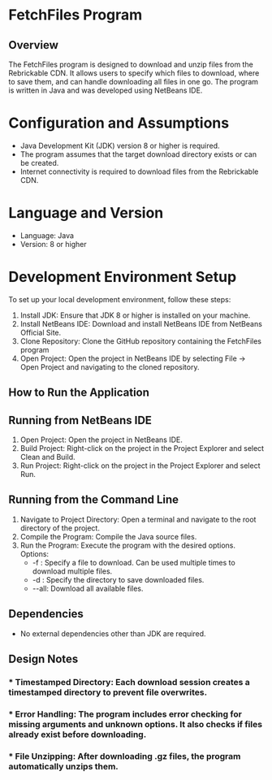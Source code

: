 # FetchFiles Program
## Overview
The FetchFiles program is designed to download and unzip files from the Rebrickable CDN. It allows users to specify which files to download, where to save them, and can handle downloading all files in one go. The program is written in Java and was developed using NetBeans IDE.
# Configuration and Assumptions
* Java Development Kit (JDK) version 8 or higher is required.
* The program assumes that the target download directory exists or can be created.
* Internet connectivity is required to download files from the Rebrickable CDN.
# Language and Version
* Language: Java
* Version: 8 or higher
# Development Environment Setup 
To set up your local development environment, follow these steps:
1. Install JDK: Ensure that JDK 8 or higher is installed on your machine.
2. Install NetBeans IDE: Download and install NetBeans IDE from NetBeans Official Site.
3. Clone Repository: Clone the GitHub repository containing the FetchFiles program
4. Open Project: Open the project in NetBeans IDE by selecting File -> Open Project and navigating to the cloned repository.


## How to Run the Application
## Running from NetBeans IDE
1. Open Project: Open the project in NetBeans IDE.
2. Build Project: Right-click on the project in the Project Explorer and select Clean and Build.
3. Run Project: Right-click on the project in the Project Explorer and select Run.
## Running from the Command Line
1. Navigate to Project Directory: Open a terminal and navigate to the root directory of the project.
2. Compile the Program: Compile the Java source files.
3. Run the Program: Execute the program with the desired options. Options:
    * -f <filename>: Specify a file to download. Can be used multiple times to download multiple files.
    * -d <directory>: Specify the directory to save downloaded files.
    * --all: Download all available files.  
## Dependencies
* No external dependencies other than JDK are required.
## Design Notes
### * Timestamped Directory: Each download session creates a timestamped directory to prevent file overwrites.
### * Error Handling: The program includes error checking for missing arguments and unknown options. It also checks if files already exist before downloading.
### * File Unzipping: After downloading .gz files, the program automatically unzips them.



